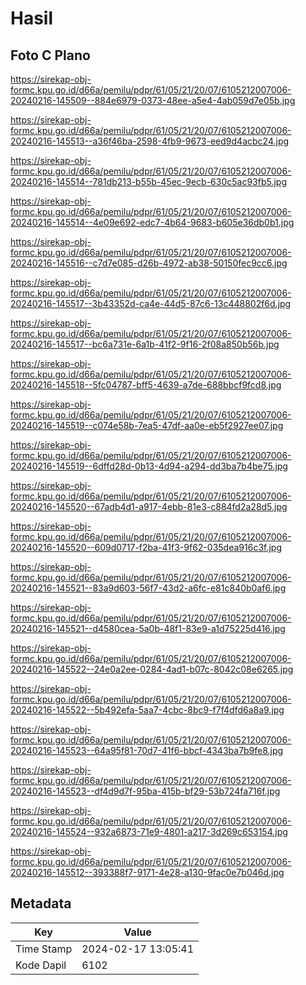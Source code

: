 # Hasil

## Foto C Plano

https://sirekap-obj-formc.kpu.go.id/d66a/pemilu/pdpr/61/05/21/20/07/6105212007006-20240216-145509--884e6979-0373-48ee-a5e4-4ab059d7e05b.jpg

https://sirekap-obj-formc.kpu.go.id/d66a/pemilu/pdpr/61/05/21/20/07/6105212007006-20240216-145513--a36f46ba-2598-4fb9-9673-eed9d4acbc24.jpg

https://sirekap-obj-formc.kpu.go.id/d66a/pemilu/pdpr/61/05/21/20/07/6105212007006-20240216-145514--781db213-b55b-45ec-9ecb-630c5ac93fb5.jpg

https://sirekap-obj-formc.kpu.go.id/d66a/pemilu/pdpr/61/05/21/20/07/6105212007006-20240216-145514--4e09e692-edc7-4b64-9683-b605e36db0b1.jpg

https://sirekap-obj-formc.kpu.go.id/d66a/pemilu/pdpr/61/05/21/20/07/6105212007006-20240216-145516--c7d7e085-d26b-4972-ab38-50150fec9cc6.jpg

https://sirekap-obj-formc.kpu.go.id/d66a/pemilu/pdpr/61/05/21/20/07/6105212007006-20240216-145517--3b43352d-ca4e-44d5-87c6-13c448802f6d.jpg

https://sirekap-obj-formc.kpu.go.id/d66a/pemilu/pdpr/61/05/21/20/07/6105212007006-20240216-145517--bc6a731e-6a1b-41f2-9f16-2f08a850b56b.jpg

https://sirekap-obj-formc.kpu.go.id/d66a/pemilu/pdpr/61/05/21/20/07/6105212007006-20240216-145518--5fc04787-bff5-4639-a7de-688bbcf9fcd8.jpg

https://sirekap-obj-formc.kpu.go.id/d66a/pemilu/pdpr/61/05/21/20/07/6105212007006-20240216-145519--c074e58b-7ea5-47df-aa0e-eb5f2927ee07.jpg

https://sirekap-obj-formc.kpu.go.id/d66a/pemilu/pdpr/61/05/21/20/07/6105212007006-20240216-145519--6dffd28d-0b13-4d94-a294-dd3ba7b4be75.jpg

https://sirekap-obj-formc.kpu.go.id/d66a/pemilu/pdpr/61/05/21/20/07/6105212007006-20240216-145520--67adb4d1-a917-4ebb-81e3-c884fd2a28d5.jpg

https://sirekap-obj-formc.kpu.go.id/d66a/pemilu/pdpr/61/05/21/20/07/6105212007006-20240216-145520--609d0717-f2ba-41f3-9f62-035dea916c3f.jpg

https://sirekap-obj-formc.kpu.go.id/d66a/pemilu/pdpr/61/05/21/20/07/6105212007006-20240216-145521--83a9d603-56f7-43d2-a6fc-e81c840b0af6.jpg

https://sirekap-obj-formc.kpu.go.id/d66a/pemilu/pdpr/61/05/21/20/07/6105212007006-20240216-145521--d4580cea-5a0b-48f1-83e9-a1d75225d416.jpg

https://sirekap-obj-formc.kpu.go.id/d66a/pemilu/pdpr/61/05/21/20/07/6105212007006-20240216-145522--24e0a2ee-0284-4ad1-b07c-8042c08e6265.jpg

https://sirekap-obj-formc.kpu.go.id/d66a/pemilu/pdpr/61/05/21/20/07/6105212007006-20240216-145522--5b492efa-5aa7-4cbc-8bc9-f7f4dfd6a8a9.jpg

https://sirekap-obj-formc.kpu.go.id/d66a/pemilu/pdpr/61/05/21/20/07/6105212007006-20240216-145523--64a95f81-70d7-41f6-bbcf-4343ba7b9fe8.jpg

https://sirekap-obj-formc.kpu.go.id/d66a/pemilu/pdpr/61/05/21/20/07/6105212007006-20240216-145523--df4d9d7f-95ba-415b-bf29-53b724fa716f.jpg

https://sirekap-obj-formc.kpu.go.id/d66a/pemilu/pdpr/61/05/21/20/07/6105212007006-20240216-145524--932a6873-71e9-4801-a217-3d269c653154.jpg

https://sirekap-obj-formc.kpu.go.id/d66a/pemilu/pdpr/61/05/21/20/07/6105212007006-20240216-145512--393388f7-9171-4e28-a130-9fac0e7b046d.jpg


## Metadata

| Key        | Value               |
| ---------- | ------------------- |
| Time Stamp | 2024-02-17 13:05:41 |
| Kode Dapil | 6102                |



